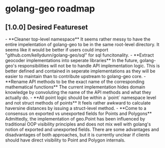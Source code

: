 # golang-geo roadmap

## [1.0.0] Desired Featureset

  <a name = "namespace"/>
  - **Cleaner top-level namespace** It seems rather messy to have the entire impelentation of golang-geo to be in the same root-level directory.  It seems like it would be better if users could import "github.com/kellydunn/golang-geo/sql" for sql funcitonality.
  <a name = "geocoders" />
  - **Extract geocoder implementations into seperate libraries** In the future, golang-geo's responsibilities will not be to handle API implementation logic.  This is better defined and contained in seperate implementations as they will be easier to maintain than to contribute upstream to golang-geo core.
  <a name = "api-names" />
  - **Rename API methods to be the exact name of the corresponding mathematical functions** The current implementation hides domain knowledge by convoluting the name of the API methods and what they actually do.
  <a name = "point-namespace" />
  - **All point logic should be within a `point` namespace level and not struct methods of points** It feels rather awkward to calculate haversine distances by issuing a struct-level method.
  <a name = "exported" />
  - **Come to a consensus on exported vs unexported fields for Points and Polygons** Admittedly, the implementation of geo.Point has been influenced by traditional OOP visibility principles and does not mix well with golang's notion of exported and unexported fields.  There are some advantages and disadvantages of both approaches, but it is currently unclear if clients should have direct visibility to Point and Polygon internals. 